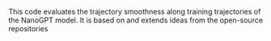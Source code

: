 This code evaluates the trajectory smoothness along training trajectories of the NanoGPT model. It is based on and extends ideas from the open-source repositories
